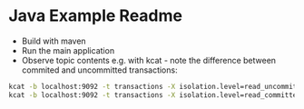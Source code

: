 # Java Example Readme
- Build with maven
- Run the main application
- Observe topic contents e.g. with kcat - note the difference between commited and uncommitted transactions:
```bash
kcat -b localhost:9092 -t transactions -X isolation.level=read_uncommitted -C
kcat -b localhost:9092 -t transactions -X isolation.level=read_committed -C
```
